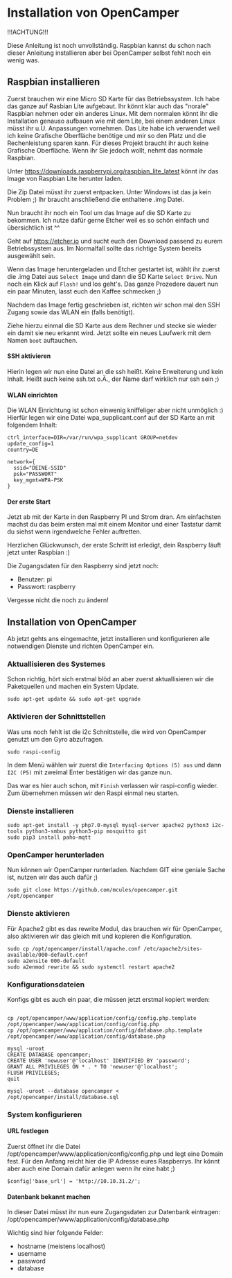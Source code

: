 # Installation von OpenCamper

!!!ACHTUNG!!!

Diese Anleitung ist noch unvollständig. Raspbian kannst du schon nach dieser Anleitung installieren aber bei OpenCamper selbst fehlt noch ein wenig was.

## Raspbian installieren
Zuerst brauchen wir eine Micro SD Karte für das Betriebssystem. Ich habe das ganze auf Rasbian Lite aufgebaut.
Ihr könnt klar auch das "norale" Raspbian nehmen oder ein anderes Linux. Mit dem normalen könnt ihr die Installation genauso aufbauen wie mit dem Lite, bei einem anderen Linux müsst ihr u.U. Anpassungen vornehmen.
Das Lite habe ich verwendet weil ich keine Grafische Oberfläche benötige und mir so den Platz und die Rechenleistung sparen kann.
Für dieses Projekt braucht ihr auch keine Grafische Oberfläche. Wenn ihr Sie jedoch wollt, nehmt das normale Raspbian.

Unter https://downloads.raspberrypi.org/raspbian_lite_latest könnt ihr das Image von Raspbian Lite herunter laden.

Die Zip Datei müsst ihr zuerst entpacken. Unter Windows ist das ja kein Problem ;)
Ihr braucht anschließend die enthaltene .img Datei.

Nun braucht ihr noch ein Tool um das Image auf die SD Karte zu bekommen. Ich nutze dafür gerne Etcher weil es so schön einfach und übersichtlich ist ^^

Geht auf https://etcher.io und sucht euch den Download passend zu eurem Betriebssystem aus. Im Normalfall sollte das richtige System bereits ausgewählt sein.

Wenn das Image heruntergeladen und Etcher gestartet ist, wählt ihr zuerst die .img Datei aus `Select Image` und dann die SD Karte `Select Drive`. Nun noch ein Klick auf `Flash!` und los geht's.
Das ganze Prozedere dauert nun ein paar Minuten, lasst euch den Kaffee schmecken ;)

Nachdem das Image fertig geschrieben ist, richten wir schon mal den SSH Zugang sowie das WLAN ein (falls benötigt).

Ziehe hierzu einmal die SD Karte aus dem Rechner und stecke sie wieder ein damit sie neu erkannt wird.
Jetzt sollte ein neues Laufwerk mit dem Namen `boot` auftauchen.

#### SSH aktivieren
Hierin legen wir nun eine Datei an die ssh heißt. Keine Erweiterung und kein Inhalt. Heißt auch keine ssh.txt o.Ä., der Name darf wirklich nur ssh sein ;)

#### WLAN einrichten
Die WLAN Einrichtung ist schon einwenig kniffeliger aber nicht unmöglich :)
Hierfür legen wir eine Datei wpa_supplicant.conf auf der SD Karte an mit folgendem Inhalt:
```
ctrl_interface=DIR=/var/run/wpa_supplicant GROUP=netdev
update_config=1
country=DE

network={
  ssid="DEINE-SSID"
  psk="PASSWORT"
  key_mgmt=WPA-PSK
}
```

#### Der erste Start
Jetzt ab mit der Karte in den Raspberry PI und Strom dran. Am einfachsten machst du das beim ersten mal mit einem Monitor und einer Tastatur damit du siehst wenn irgendwelche Fehler auftretten.

Herzlichen Glückwunsch, der erste Schritt ist erledigt, dein Raspberry läuft jetzt unter Raspbian :)

Die Zugangsdaten für den Raspberry sind jetzt noch:
* Benutzer: pi
* Passwort: raspberry

Vergesse nicht die noch zu ändern!

## Installation von OpenCamper
Ab jetzt gehts ans eingemachte, jetzt installieren und konfigurieren alle notwendigen Dienste und richten OpenCamper ein.

### Aktuallisieren des Systemes
Schon richtig, hört sich erstmal blöd an aber zuerst aktuallisieren wir die Paketquellen und machen ein System Update.
```
sudo apt-get update && sudo apt-get upgrade
```

### Aktivieren der Schnittstellen
Was uns noch fehlt ist die i2c Schnittstelle, die wird von OpenCamper genutzt um den Gyro abzufragen.
```
sudo raspi-config
```
In dem Menü wählen wir zuerst die `Interfacing Options (5) aus` und dann `I2C (P5)` mit zweimal Enter bestätigen wir das ganze nun.

Das war es hier auch schon, mit `Finish` verlassen wir raspi-config wieder.
Zum übernehmen müssen wir den Raspi einmal neu starten.

### Dienste installieren
```
sudo apt-get install -y php7.0-mysql mysql-server apache2 python3 i2c-tools python3-smbus python3-pip mosquitto git
sudo pip3 install paho-mqtt
```

### OpenCamper herunterladen
Nun können wir OpenCamper runterladen. Nachdem GIT eine geniale Sache ist, nutzen wir das auch dafür ;)
```
sudo git clone https://github.com/mcules/opencamper.git /opt/opencamper
```

### Dienste aktivieren
Für Apache2 gibt es das rewrite Modul, das brauchen wir für OpenCamper, also aktivieren wir das gleich mit und kopieren die Konfiguration.
```
sudo cp /opt/opencamper/install/apache.conf /etc/apache2/sites-available/000-default.conf
sudo a2ensite 000-default
sudo a2enmod rewrite && sudo systemctl restart apache2
```

### Konfigurationsdateien
Konfigs gibt es auch ein paar, die müssen jetzt erstmal kopiert werden:
```

cp /opt/opencamper/www/application/config/config.php.template /opt/opencamper/www/application/config/config.php
cp /opt/opencamper/www/application/config/database.php.template /opt/opencamper/www/application/config/database.php
```
```
mysql -uroot
CREATE DATABASE opencamper;
CREATE USER 'newuser'@'localhost' IDENTIFIED BY 'password';
GRANT ALL PRIVILEGES ON * . * TO 'newuser'@'localhost';
FLUSH PRIVILEGES;
quit
```
```
mysql -uroot --database opencamper < /opt/opencamper/install/database.sql
```

### System konfigurieren
#### URL festlegen
Zuerst öffnet ihr die Datei /opt/opencamper/www/application/config/config.php und legt eine Domain fest. Für den Anfang reicht hier die IP Adresse eures Raspberrys. Ihr könnt aber auch eine Domain dafür anlegen wenn ihr eine habt ;)
```
$config['base_url'] = 'http://10.10.31.2/';
```

#### Datenbank bekannt machen
In dieser Datei müsst ihr nun eure Zugangsdaten zur Datenbank eintragen:
/opt/opencamper/www/application/config/database.php

Wichtig sind hier folgende Felder:
* hostname (meistens localhost)
* username
* password
* database